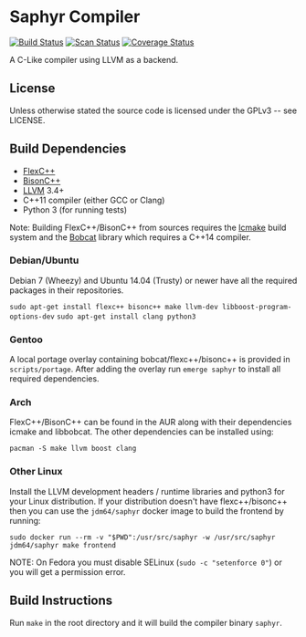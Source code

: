 # Saphyr Compiler
[![Build Status](https://travis-ci.org/jdm64/saphyr.svg)](https://travis-ci.org/jdm64/saphyr)
[![Scan Status](https://scan.coverity.com/projects/4591/badge.svg)](https://scan.coverity.com/projects/4591)
[![Coverage Status](https://coveralls.io/repos/jdm64/saphyr/badge.svg?branch=master)](https://coveralls.io/r/jdm64/saphyr?branch=master)

A C-Like compiler using LLVM as a backend.

## License ##

Unless otherwise stated the source code is licensed under the GPLv3 -- see LICENSE.

## Build Dependencies ##

* [FlexC++](http://flexcpp.sourceforge.net/)
* [BisonC++](http://bisoncpp.sourceforge.net/)
* [LLVM](http://llvm.org/) 3.4+
* C++11 compiler (either GCC or Clang)
* Python 3 (for running tests)

Note: Building FlexC++/BisonC++ from sources requires the [Icmake](http://icmake.sourceforge.net/) build
system and the [Bobcat](http://bobcat.sourceforge.net/) library which requires a C++14 compiler.

### Debian/Ubuntu ###

Debian 7 (Wheezy) and Ubuntu 14.04 (Trusty) or newer have all the required packages in their repositories.

`sudo apt-get install flexc++ bisonc++ make llvm-dev libboost-program-options-dev`
`sudo apt-get install clang python3`

### Gentoo ###

A local portage overlay containing bobcat/flexc++/bisonc++ is provided in `scripts/portage`.
After adding the overlay run `emerge saphyr` to install all required dependencies.

### Arch ###

FlexC++/BisonC++ can be found in the AUR along with their dependencies icmake and libbobcat.
The other dependencies can be installed using:

`pacman -S make llvm boost clang`

### Other Linux ###

Install the LLVM development headers / runtime libraries and python3 for your Linux distribution.
If your distribution doesn't have flexc++/bisonc++ then you can use the `jdm64/saphyr` docker image
to build the frontend by running:

`sudo docker run --rm -v "$PWD":/usr/src/saphyr -w /usr/src/saphyr jdm64/saphyr make frontend`

NOTE: On Fedora you must disable SELinux (`sudo -c "setenforce 0"`) or you will get a permission error.

## Build Instructions ##

Run `make` in the root directory and it will build the compiler binary `saphyr`.
